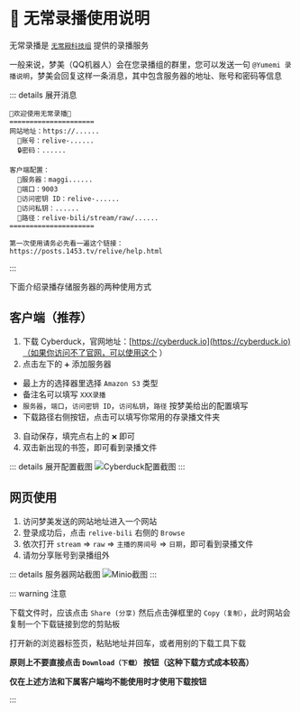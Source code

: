 # 📼 无常录播使用说明

无常录播是 [`无常殿科技组`](https://posts.1453.tv/anitya-tech/) 提供的录播服务

一般来说，梦美（QQ机器人）会在您录播组的群里，您可以发送一句 `@Yumemi 录播说明`，梦美会回复这样一条消息，其中包含服务器的地址、账号和密码等信息

::: details 展开消息
```
👻欢迎使用无常录播👻
=====================
网站地址：https://......
  🎯账号：relive-......
  🔒密码：......

客户端配置：
  🧩服务器：maggi......
  🧩端口：9003
  🧩访问密钥 ID：relive-......
  🧩访问私钥：......
  🧩路径：relive-bili/stream/raw/......
=====================

第一次使用请务必先看一遍这个链接：
https://posts.1453.tv/relive/help.html
```
:::


下面介绍录播存储服务器的两种使用方式

## 客户端（推荐）

1. 下载 Cyberduck，官网地址：[https://cyberduck.io](https://cyberduck.io)（如果你访问不了官网，可以使用这个 <Download href="/downloads/random/Cyberduck-Installer-8.3.2.37449.exe" text="备用下载链接" />）
2. 点击左下的 `➕` 添加服务器
  - 最上方的选择器里选择 `Amazon S3` 类型
  - 备注名可以填写 `XXX录播`
  - `服务器`，`端口`，`访问密钥 ID`，`访问私钥`，`路径` 按梦美给出的配置填写
  - 下载路径右侧按钮，点击可以填写你常用的存录播文件夹
3. 自动保存，填完点右上的 `❌` 即可
4. 双击新出现的书签，即可看到录播文件

::: details 展开配置截图
![Cyberduck配置截图](./images/cyberduck-config.png)
:::

## 网页使用

1. 访问梦美发送的网站地址进入一个网站
2. 登录成功后，点击 `relive-bili` 右侧的 `Browse`
3. 依次打开 `stream` => `raw` => `主播的房间号` => `日期`，即可看到录播文件
4. 请勿分享账号到录播组外

::: details 服务器网站截图
![Minio截图](./images/minio-console.png)
:::

::: warning 注意

下载文件时，应该点击 `Share (分享)` 然后点击弹框里的 `Copy（复制）`，此时网站会复制一个下载链接到您的剪贴板

打开新的浏览器标签页，粘贴地址并回车，或者用别的下载工具下载

**原则上不要直接点击 `Download（下载）` 按钮（这种下载方式成本较高）**

**仅在上述方法和下属客户端均不能使用时才使用下载按钮**

:::
